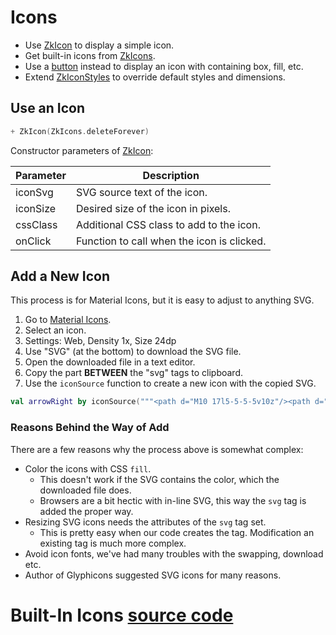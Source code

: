 # Icons

* Use [ZkIcon](/src/jsMain/kotlin/zakadabar/stack/frontend/builtin/icon/ZkIcon.kt) to display a simple icon.
* Get built-in icons from [ZkIcons](/src/jsMain/kotlin/zakadabar/stack/frontend/resources/ZkIcons.kt).
* Use a [button](./Buttons.md) instead to display an icon with containing box, fill, etc.
* Extend [ZkIconStyles](/src/jsMain/kotlin/zakadabar/stack/frontend/builtin/button/zkButtonStyles.kt) to override
  default styles and dimensions.

## Use an Icon

```kotlin
+ ZkIcon(ZkIcons.deleteForever)
```

Constructor parameters of [ZkIcon](/src/jsMain/kotlin/zakadabar/stack/frontend/builtin/icon/ZkIcon.kt):

| Parameter | Description |
| ---- | ---- |
| iconSvg | SVG source text of the icon. |
| iconSize | Desired size of the icon in pixels. |
| cssClass | Additional CSS class to add to the icon. |
| onClick | Function to call when the icon is clicked. |

## Add a New Icon

This process is for Material Icons, but it is easy to adjust to anything SVG.

1. Go to [Material Icons](https://material.io/resources/icons).
1. Select an icon.
1. Settings: Web, Density 1x, Size 24dp
1. Use "SVG" (at the bottom) to download the SVG file.
1. Open the downloaded file in a text editor.
1. Copy the part **BETWEEN** the "svg" tags to clipboard.
1. Use the `iconSource` function to create a new icon with the copied SVG.

```kotlin
val arrowRight by iconSource("""<path d="M10 17l5-5-5-5v10z"/><path d="M0 24V0h24v24H0z" fill="none"/>""")
```

### Reasons Behind the Way of Add

There are a few reasons why the process above is somewhat complex:

* Color the icons with CSS `fill`.
    * This doesn't work if the SVG contains the color, which the downloaded file does.
    * Browsers are a bit hectic with in-line SVG, this way the `svg` tag is added the proper way.
* Resizing SVG icons needs the attributes of the `svg` tag set.
    * This is pretty easy when our code creates the tag. Modification an existing tag is much more complex.
* Avoid icon fonts, we've had many troubles with the swapping, download etc.
* Author of Glyphicons suggested SVG icons for many reasons.

# Built-In Icons [source code](../../../../../lib/examples/src/jsMain/kotlin/zakadabar/lib/examples/frontend/icon/IconExamples.kt)

<div data-zk-enrich="IconExamples"></div>